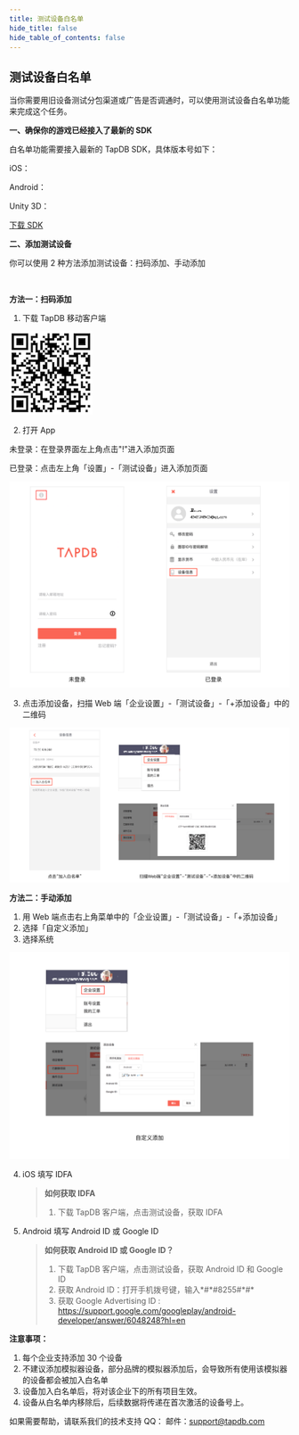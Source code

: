 ```yaml
---
title: 测试设备白名单
hide_title: false
hide_table_of_contents: false
---
```


## 测试设备白名单

当你需要用旧设备测试分包渠道或广告是否调通时，可以使用测试设备白名单功能来完成这个任务。

**一、确保你的游戏已经接入了最新的 SDK**

白名单功能需要接入最新的 TapDB SDK，具体版本号如下：

iOS：<Data field="sdk.0.version"/>

Android：<Data field="sdk.1.version"/>

Unity 3D：<Data field="sdk.2.version"/>

[下载 SDK](../download "_blank")

**二、添加测试设备**

你可以使用 2 种方法添加测试设备：扫码添加、手动添加

<br />

**方法一：扫码添加**

1. 下载 TapDB 移动客户端

![图片描述](/img/whiteList/04.png)

2. 打开 App

未登录：在登录界面左上角点击"!"进入添加页面

已登录：点击左上角「设置」-「测试设备」进入添加页面

![图片描述](/img/whiteList/02.png)

3. 点击添加设备，扫描 Web 端「企业设置」-「测试设备」-「+添加设备」中的二维码

![图片描述](/img/whiteList/01.png)

**方法二：手动添加**

1.  用 Web 端点击右上角菜单中的「企业设置」-「测试设备」-「+添加设备」
2.  选择「自定义添加」
3.  选择系统

![图片描述](/img/whiteList/03.png)

4. iOS 填写 IDFA

   > **如何获取 IDFA**
   >
   > 1. 下载 TapDB 客户端，点击测试设备，获取 IDFA

5. Android 填写 Android ID 或 Google ID
   > **如何获取 Android ID 或 Google ID？**
   >
   > 1. 下载 TapDB 客户端，点击测试设备，获取 Android ID 和 Google ID
   > 2. 获取 Android ID：打开手机拨号键，输入\*#\*#8255#\*#\*
   > 3. 获取 Google Advertising ID : <https://support.google.com/googleplay/android-developer/answer/6048248?hl=en>

**注意事项：**

1.  每个企业支持添加 30 个设备
2.  不建议添加模拟器设备，部分品牌的模拟器添加后，会导致所有使用该模拟器的设备都会被加入白名单
3.  设备加入白名单后，将对该企业下的所有项目生效。
4.  设备从白名单内移除后，后续数据将传递在首次激活的设备号上。

如果需要帮助，请联系我们的技术支持
QQ：<Data field="tapdb.support.QQ"/>
邮件：support@tapdb.com
